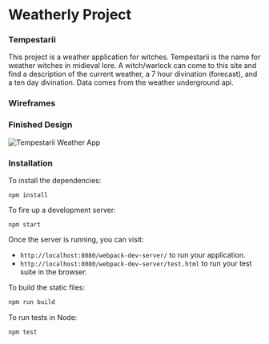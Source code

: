 # Weatherly Project

### Tempestarii

This project is a weather application for witches. Tempestarii is the name for weather witches in midieval lore. A witch/warlock can come to this site and find a description of the current weather, a 7 hour divination (forecast), and a ten day divination.
Data comes from the weather underground api.

### Wireframes

### Finished Design

![Tempestarii Weather App](https://i.imgur.com/WW3yIrP.png)

### Installation

To install the dependencies:

```
npm install
```

To fire up a development server:

```
npm start
```

Once the server is running, you can visit:

* `http://localhost:8080/webpack-dev-server/` to run your application.
* `http://localhost:8080/webpack-dev-server/test.html` to run your test suite in the browser.

To build the static files:

```js
npm run build
```


To run tests in Node:

```js
npm test
```
